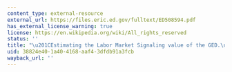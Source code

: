 ```yaml
---
content_type: external-resource
external_url: https://files.eric.ed.gov/fulltext/ED508594.pdf
has_external_license_warning: true
license: https://en.wikipedia.org/wiki/All_rights_reserved
status: ''
title: "\u201CEstimating the Labor Market Signaling value of the GED.\u201D (PDF)"
uid: 38824e40-1a40-4168-aaf4-3dfdb91a3fcb
wayback_url: ''
---
```

